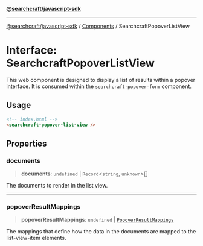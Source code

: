 [**@searchcraft/javascript-sdk**](/reference/sdk/js-vanilla/README.md)

***

[@searchcraft/javascript-sdk](/reference/sdk/js-vanilla/globals.md) / [Components](/reference/sdk/js-vanilla/namespaces/Components/README.md) / SearchcraftPopoverListView

# Interface: SearchcraftPopoverListView

This web component is designed to display a list of results within a popover interface.
It is consumed within the `searchcraft-popover-form` component.
## Usage
```html
<!-- index.html -->
<searchcraft-popover-list-view />
```

## Properties

### documents

> **documents**: `undefined` \| `Record`\<`string`, `unknown`\>[]

The documents to render in the list view.

***

### popoverResultMappings

> **popoverResultMappings**: `undefined` \| [`PopoverResultMappings`](/reference/sdk/js-vanilla/type-aliases/PopoverResultMappings.md)

The mappings that define how the data in the documents are mapped to the list-view-item elements.
